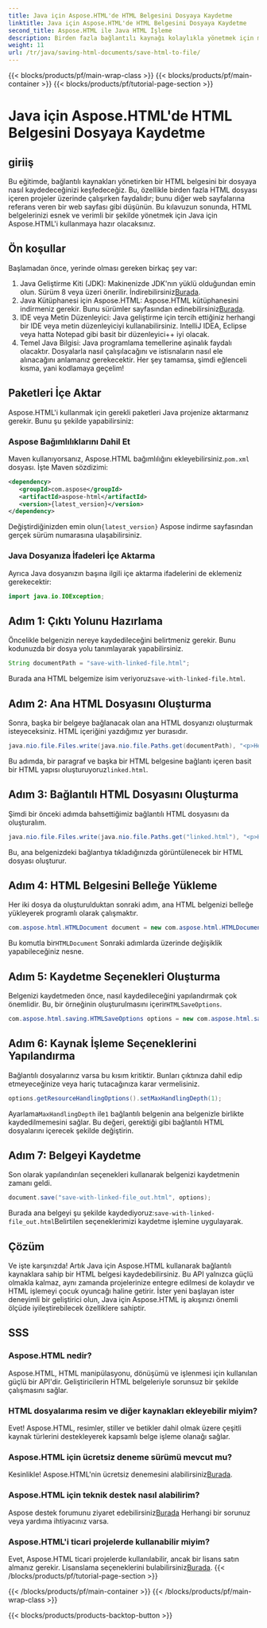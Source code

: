 ```yaml
---
title: Java için Aspose.HTML'de HTML Belgesini Dosyaya Kaydetme
linktitle: Java için Aspose.HTML'de HTML Belgesini Dosyaya Kaydetme
second_title: Aspose.HTML ile Java HTML İşleme
description: Birden fazla bağlantılı kaynağı kolaylıkla yönetmek için mükemmel olan Aspose.HTML for Java'yı kullanarak bir HTML belgesini bir dosyaya nasıl kaydedeceğinizi öğrenin.
weight: 11
url: /tr/java/saving-html-documents/save-html-to-file/
---
```


{{< blocks/products/pf/main-wrap-class >}}
{{< blocks/products/pf/main-container >}}
{{< blocks/products/pf/tutorial-page-section >}}

# Java için Aspose.HTML'de HTML Belgesini Dosyaya Kaydetme

## giriiş
Bu eğitimde, bağlantılı kaynakları yönetirken bir HTML belgesini bir dosyaya nasıl kaydedeceğinizi keşfedeceğiz. Bu, özellikle birden fazla HTML dosyası içeren projeler üzerinde çalışırken faydalıdır; bunu diğer web sayfalarına referans veren bir web sayfası gibi düşünün. Bu kılavuzun sonunda, HTML belgelerinizi esnek ve verimli bir şekilde yönetmek için Java için Aspose.HTML'i kullanmaya hazır olacaksınız.
## Ön koşullar
Başlamadan önce, yerinde olması gereken birkaç şey var:
1.  Java Geliştirme Kiti (JDK): Makinenizde JDK'nın yüklü olduğundan emin olun. Sürüm 8 veya üzeri önerilir. İndirebilirsiniz[Burada](https://www.oracle.com/java/technologies/javase-jdk11-downloads.html).
2.  Java Kütüphanesi için Aspose.HTML: Aspose.HTML kütüphanesini indirmeniz gerekir. Bunu sürümler sayfasından edinebilirsiniz[Burada](https://releases.aspose.com/html/java/).
3. IDE veya Metin Düzenleyici: Java geliştirme için tercih ettiğiniz herhangi bir IDE veya metin düzenleyiciyi kullanabilirsiniz. IntelliJ IDEA, Eclipse veya hatta Notepad gibi basit bir düzenleyici++ iyi olacak.
4. Temel Java Bilgisi: Java programlama temellerine aşinalık faydalı olacaktır. Dosyalarla nasıl çalışılacağını ve istisnaların nasıl ele alınacağını anlamanız gerekecektir.
Her şey tamamsa, şimdi eğlenceli kısma, yani kodlamaya geçelim!
## Paketleri İçe Aktar
Aspose.HTML'i kullanmak için gerekli paketleri Java projenize aktarmanız gerekir. Bunu şu şekilde yapabilirsiniz:
### Aspose Bağımlılıklarını Dahil Et
 Maven kullanıyorsanız, Aspose.HTML bağımlılığını ekleyebilirsiniz.`pom.xml` dosyası. İşte Maven sözdizimi:
```xml
<dependency>
   <groupId>com.aspose</groupId>
   <artifactId>aspose-html</artifactId>
   <version>{latest_version}</version>
</dependency>
```
 Değiştirdiğinizden emin olun`{latest_version}` Aspose indirme sayfasından gerçek sürüm numarasına ulaşabilirsiniz.
### Java Dosyanıza İfadeleri İçe Aktarma
Ayrıca Java dosyanızın başına ilgili içe aktarma ifadelerini de eklemeniz gerekecektir:
```java
import java.io.IOException;
```

## Adım 1: Çıktı Yolunu Hazırlama
Öncelikle belgenizin nereye kaydedileceğini belirtmeniz gerekir. Bunu kodunuzda bir dosya yolu tanımlayarak yapabilirsiniz.
```java
String documentPath = "save-with-linked-file.html";
```
 Burada ana HTML belgemize isim veriyoruz`save-with-linked-file.html`.
## Adım 2: Ana HTML Dosyasını Oluşturma
Sonra, başka bir belgeye bağlanacak olan ana HTML dosyanızı oluşturmak isteyeceksiniz. HTML içeriğini yazdığımız yer burasıdır.
```java
java.nio.file.Files.write(java.nio.file.Paths.get(documentPath), "<p>Hello World!</p><a href='linked.html'>linked file</a>".getBytes());
```
 Bu adımda, bir paragraf ve başka bir HTML belgesine bağlantı içeren basit bir HTML yapısı oluşturuyoruz`linked.html`.
## Adım 3: Bağlantılı HTML Dosyasını Oluşturma
Şimdi bir önceki adımda bahsettiğimiz bağlantılı HTML dosyasını da oluşturalım.
```java
java.nio.file.Files.write(java.nio.file.Paths.get("linked.html"), "<p>Hello linked file!</p>".getBytes());
```
Bu, ana belgenizdeki bağlantıya tıkladığınızda görüntülenecek bir HTML dosyası oluşturur.
## Adım 4: HTML Belgesini Belleğe Yükleme
Her iki dosya da oluşturulduktan sonraki adım, ana HTML belgenizi belleğe yükleyerek programlı olarak çalışmaktır.
```java
com.aspose.html.HTMLDocument document = new com.aspose.html.HTMLDocument(documentPath);
```
 Bu komutla bir`HTMLDocument` Sonraki adımlarda üzerinde değişiklik yapabileceğiniz nesne.
## Adım 5: Kaydetme Seçenekleri Oluşturma
Belgenizi kaydetmeden önce, nasıl kaydedileceğini yapılandırmak çok önemlidir. Bu, bir örneğinin oluşturulmasını içerir`HTMLSaveOptions`.
```java
com.aspose.html.saving.HTMLSaveOptions options = new com.aspose.html.saving.HTMLSaveOptions();
```
## Adım 6: Kaynak İşleme Seçeneklerini Yapılandırma
Bağlantılı dosyalarınız varsa bu kısım kritiktir. Bunları çıktınıza dahil edip etmeyeceğinize veya hariç tutacağınıza karar vermelisiniz. 
```java
options.getResourceHandlingOptions().setMaxHandlingDepth(1);
```
 Ayarlama`MaxHandlingDepth` ile`1` bağlantılı belgenin ana belgenizle birlikte kaydedilmemesini sağlar. Bu değeri, gerektiği gibi bağlantılı HTML dosyalarını içerecek şekilde değiştirin.
## Adım 7: Belgeyi Kaydetme
Son olarak yapılandırılan seçenekleri kullanarak belgenizi kaydetmenin zamanı geldi.
```java
document.save("save-with-linked-file_out.html", options);
```
 Burada ana belgeyi şu şekilde kaydediyoruz:`save-with-linked-file_out.html`Belirtilen seçeneklerimizi kaydetme işlemine uygulayarak.
## Çözüm
Ve işte karşınızda! Artık Java için Aspose.HTML kullanarak bağlantılı kaynaklara sahip bir HTML belgesi kaydedebilirsiniz. Bu API yalnızca güçlü olmakla kalmaz, aynı zamanda projelerinize entegre edilmesi de kolaydır ve HTML işlemeyi çocuk oyuncağı haline getirir. İster yeni başlayan ister deneyimli bir geliştirici olun, Java için Aspose.HTML iş akışınızı önemli ölçüde iyileştirebilecek özelliklere sahiptir.
## SSS
### Aspose.HTML nedir?  
Aspose.HTML, HTML manipülasyonu, dönüşümü ve işlenmesi için kullanılan güçlü bir API'dir. Geliştiricilerin HTML belgeleriyle sorunsuz bir şekilde çalışmasını sağlar.
### HTML dosyalarıma resim ve diğer kaynakları ekleyebilir miyim?  
Evet! Aspose.HTML, resimler, stiller ve betikler dahil olmak üzere çeşitli kaynak türlerini destekleyerek kapsamlı belge işleme olanağı sağlar.
### Aspose.HTML için ücretsiz deneme sürümü mevcut mu?  
 Kesinlikle! Aspose.HTML'nin ücretsiz denemesini alabilirsiniz[Burada](https://releases.aspose.com/).
### Aspose.HTML için teknik destek nasıl alabilirim?  
 Aspose destek forumunu ziyaret edebilirsiniz[Burada](https://forum.aspose.com/c/html/29) Herhangi bir sorunuz veya yardıma ihtiyacınız varsa.
### Aspose.HTML'i ticari projelerde kullanabilir miyim?  
Evet, Aspose.HTML ticari projelerde kullanılabilir, ancak bir lisans satın almanız gerekir. Lisanslama seçeneklerini bulabilirsiniz[Burada](https://purchase.aspose.com/buy).
{{< /blocks/products/pf/tutorial-page-section >}}

{{< /blocks/products/pf/main-container >}}
{{< /blocks/products/pf/main-wrap-class >}}

{{< blocks/products/products-backtop-button >}}
